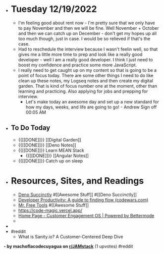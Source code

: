 - # Tuesday 12/19/2022
    - I'm feeling good about rent now - I'm pretty sure that we only have to pay November and then we will be fine. Well November + October and then we can catch up on December - don't get my hopes up all too much though, just in case. I would be so relieved if that's the case.
    - Had to reschedule the interview because I wasn't feelin well, so that gives me a little more time to prep and look like a really good developer - well I am a really good developer. I think I just need to boost my confidence and practice some more JavaScript.
    - I really need to get caught up on my content so that is going to be a point of focus today. There are some other things I need to do like clean up these notes, my Logseq notes and then create my digital garden. That is kind of focus number one at the moment, other than learning and practicing. Also applying for jobs and prepping for interview.
        - Let's make today an awesome day and set up a new standard for how my days, weeks, and life are going to go!  - Andrew Sign off 00:05 AM
- ## To Do Today
    - {{[[DONE]]}} [[Digital Garden]]
    - {{[[DONE]]}} [[Deno Notes]]
    - {{[[DONE]]}} Learn MEAN Stack
        - {{[[DONE]]}} [[Angular Notes]]
    - {{[[DONE]]}} Catch up on sleep
- # Resources, Sites, and Readings
    - [Deno Succinctly](https://www.syncfusion.com/succinctly-free-ebooks/deno-succinctly) #[[Awesome Stuff]] #[[Deno Succinctly]] 
    - [Developer Productivity: A guide to finding flow (codewars.com)](https://www.codewars.com/post/developer-productivity-a-guide-to-entering-the-flow-state) 
    - [Mr. Free Tools](https://mrfreetools.com/) #[[Awesome Stuff]]
    - https://code-magic.vercel.app/
    - [Home Page - Customer Engagement OS | Powered by Bettermode](https://customer-engagement-os.bettermode.io/)
    - 
- 
- #reddit
    - What is Sanity.io? A Customer-Centered Deep Dive

__- by machoflacodecuyagua on [r/JAMstack](https://www.reddit.com/r/JAMstack/comments/zpm0ts/what_is_sanityio_a_customercentered_deep_dive/)__ (1 upvotes) #reddit
